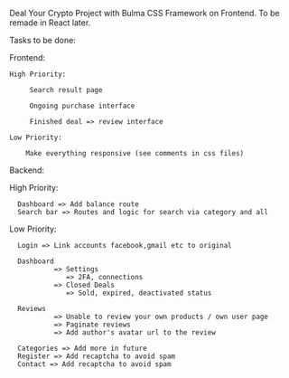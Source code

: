 Deal Your Crypto Project with Bulma CSS Framework on Frontend. To be remade in React later.

Tasks to be done:

Frontend:

    High Priority:

         Search result page
         
         Ongoing purchase interface

         Finished deal => review interface

    Low Priority:

        Make everything responsive (see comments in css files)


Backend:

   High Priority:

      Dashboard => Add balance route
      Search bar => Routes and logic for search via category and all

   Low Priority:

      Login => Link accounts facebook,gmail etc to original
      
      Dashboard 
               => Settings
                  => 2FA, connections
               => Closed Deals
                  => Sold, expired, deactivated status
      
      Reviews
               => Unable to review your own products / own user page
               => Paginate reviews
               => Add author's avatar url to the review
        
      Categories => Add more in future
      Register => Add recaptcha to avoid spam
      Contact => Add recaptcha to avoid spam                        
